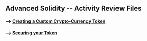 ## Advanced Solidity -- Activity Review Files

#### --> [Creating a Custom Crypto-Currency Token](https://github.com/Mun-Min/ASU_2022_Bootcamp/tree/master/Activity_Files/21-Advanced-Solidity/1/Activities/02-Stu_Arcade_Token)

#### --> [Securing your Token](https://github.com/Mun-Min/ASU_2022_Bootcamp/tree/master/Activity_Files/21-Advanced-Solidity/1/Activities/05-Stu_XP_Token)